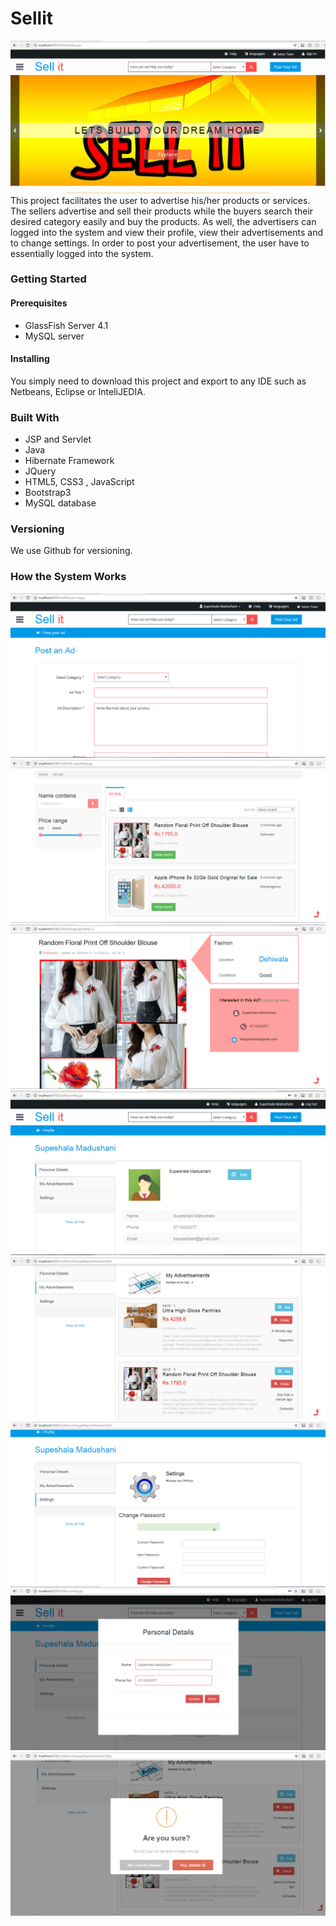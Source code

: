 # Sellit
![alt text](screenshots/index.PNG "Index")
This project facilitates the user to advertise his/her products or services. The sellers advertise and sell their products while the buyers search their desired category easily and buy the products. As well, the advertisers can logged into the system and view their profile, view their advertisements and to change settings. In order to post your advertisement, the user have to essentially logged into the system. 

### Getting Started
#### Prerequisites
- GlassFish Server 4.1
- MySQL server
#### Installing
You simply need to download this project and export to any IDE such as Netbeans, Eclipse or InteliJEDIA. 

### Built With
- JSP and Servlet
- Java 
- Hibernate Framework
- JQuery
- HTML5, CSS3 , JavaScript
- Bootstrap3
- MySQL database

### Versioning
We use Github for versioning. 

### How the System Works
![alt text](screenshots/postad.PNG "Index")
![alt text](screenshots/all_ads.PNG "Index")
![alt text](screenshots/single_ad.PNG "Index")
![alt text](screenshots/profile.PNG "Index")
![alt text](screenshots/addetails.PNG "Index")
![alt text](screenshots/change_password.PNG "Index")
![alt text](screenshots/edit_udetails.PNG "Index")
![alt text](screenshots/ad_delete.PNG "Index")
